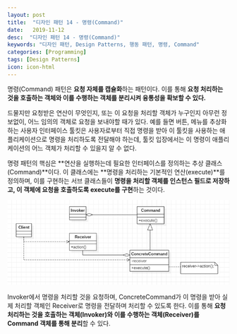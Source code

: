 ```yaml
---
layout: post
title:  "디자인 패턴 14 - 명령(Command)"
date:   2019-11-12
desc:  "디자인 패턴 14 - 명령(Command)"
keywords: "디자인 패턴, Design Patterns, 행동 패턴, 명령, Command"
categories: [Programming]
tags: [Design Patterns]
icon: icon-html
---
```


명령(Command) 패턴은 **요청 자체를 캡슐화**하는 패턴이다. 이를 통해 **요청 처리하는 것을 호출하는 객체와 이를 수행하는 객체를 분리시켜 융통성을 확보할 수 있다.**

드물지만 요청받은 연산이 무엇인지, 또는 이 요청을 처리할 객체가 누구인지 아무런 정보없이, 어느 임의의 객체로 요청을 보내야할 때가 있다. 예를 들면 버튼, 메뉴를 추상화하는 사용자 인터페이스 툴킷은 사용자로부터 직접 명령을 받아 이 툴킷을 사용하는 애플리케이션으로 명령을 처리하도록 전달해야 하는데, 툴킷 입장에서는 이 명령이 애플리케이션의 어느 객체가 처리할 수 있을지 알 수 없다.

명령 패턴의 핵심은 **연산을 실행하는데 필요한 인터페이스를 정의하는 추상 클래스(Command)**이다. 이 클래스에는 **명령을 처리하는 기본적인 연산(execute)**를 정의하며, 이를 구현하는 서브 클래스들이 **명령을 처리할 객체를 인스턴스 필드로 저장하고, 이 객체에 요청을 호출하도록 execute를 구현**하는 것이다.

![00.png](/static/assets/img/blog/programming/2019-11-13-design_patterns_14/00.png)

Invoker에서 명령을 처리할 것을 요청하며, ConcreteCommand가 이 명령을 받아 실제 처리할 객체인 Receiver로 명령을 전달하며 처리할 수 있도록 한다. 이를 통해 **요청 처리하는 것을 호출하는 객체(Invoker)와 이를 수행하는 객체(Receiver)를 Command 객체를 통해 분리**할 수 있다.


